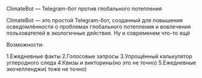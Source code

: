 ClimateBot — Telegram-бот против глобального потепления

ClimateBot — это простой Telegram-бот, созданный для повышения осведомлённости о проблемах глобального потепления и вовлечения пользователей в экологичные действия. Ну и современем что-то ещё

Возможности:

1.Ежедневные факты 
2.Голосовые запросы
3.Упрощённый калькулятор углеродного следа
4.Квизы и викторины(но это не точно)
5.Ежедневные экочелленджи( тоже не точно)
